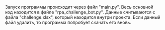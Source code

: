 Запуск программы происходит через файл "main.py". Весь основной код находится в файле "rpa_challenge_bot.py". 
Данные считываются с файла "challenge.xlsx", который находится внутри проекта. Если данный файл удалить, то программа попробует скачать его вновь.
